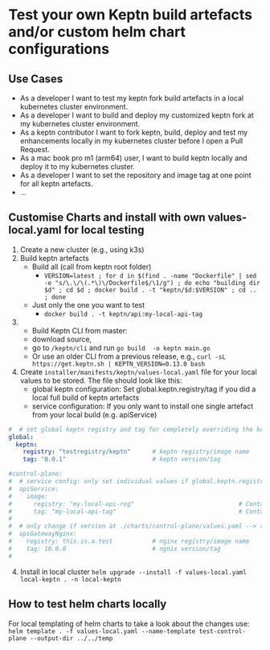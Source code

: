 # Test your own Keptn build artefacts and/or custom helm chart configurations

## Use Cases
* As a developer I want to test my keptn fork build artefacts in a local kubernetes cluster environment.
* As a developer I want to build and deploy my customized keptn fork at my kubernetes cluster environment.
* As a keptn contributor I want to fork keptn, build, deploy and test my enhancements locally in my kubernetes cluster before I open a Pull Request.
* As a mac book pro m1 (arm64) user, I want to build keptn locally and deploy it to my kubernetes cluster.
* As a developer I want to set the repository and image tag at one point for all keptn artefacts.
* ...

## Customise Charts and install with own values-local.yaml for local testing
1. Create a new cluster (e.g., using k3s)
2. Build keptn artefacts 
   - Build all (call from keptn root folder)
      - `VERSION=latest ; for d in $(find . -name "Dockerfile" | sed -e "s/\.\/\(.*\)\/Dockerfile$/\1/g") ; do echo "building dir $d" ; cd $d ; docker build . -t "keptn/$d:$VERSION" ; cd .. ; done`
   - Just only the one you want to test
      - `docker build . -t keptn/api:my-local-api-tag`  
3. - Build Keptn CLI from master:
    - download source,
    - go to `/keptn/cli` and run `go build  -o keptn main.go`
   - Or use an older CLI from a previous release, e.g., `curl -sL https://get.keptn.sh | KEPTN_VERSION=0.13.0 bash`
4. Create `installer/manifests/keptn/values-local.yaml` file for your local values to be stored. The file should look like this:
   - global keptn configuration: Set global.keptn.registry/tag if you did a local full build of keptn artefacts
   - service configuration: If you only want to install one single artefact from your local build (e.g. apiService)

```yaml
#  # set global keptn registry and tag for completely overriding the keptn default config
global:
  keptn:
    registry: "testregistry/keptn"      # keptn registry/image name
    tag: "0.0.1"                        # keptn version/tag

#control-plane:
#  # service config: only set individual values if global.keptn.registry/tag are not satisfiying
#  apiService:
#    image:
#      registry: "my-local-api-reg"                             # Container Registry
#      tag: "my-local-api-tag"                                  # Container Tag
#
#  # only change if version at ./charts/control-plane/values.yaml --> apiGatewayNginx.registry/tag is not satisfying
#  apiGatewayNginx:
#    registry: this.is.a.test           # nginx registry/image name
#    tag: 10.0.0                        # ngnix version/tag
#
```
4. Install in local cluster `helm upgrade --install -f values-local.yaml local-keptn . -n local-keptn`

## How to test helm charts locally
For local templating of helm charts to take a look about the changes use:
`helm template . -f values-local.yaml --name-template test-control-plane --output-dir ../../temp`
